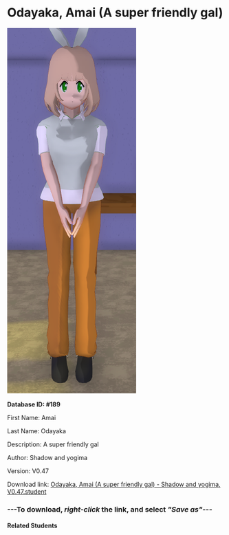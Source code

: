 # Odayaka, Amai (A super friendly gal)

<img src="Files/Odayaka, Amai (A super friendly gal).png" title="Odayaka, Amai (A super friendly gal) - Shadow and yogima, V0.47">

**Database ID: #189**

First Name: Amai

Last Name: Odayaka

Description: A super friendly gal

Author: Shadow and yogima

Version: V0.47

Download link: <a href="https://raw.githubusercontent.com/Arbiter1223/Daigaku-Gurashi-Custom-Students/master/Students/Files/Odayaka%2C%20Amai%20(A%20super%20friendly%20gal)%20-%20Shadow%20and%20yogima%2C%20V0.47.student">Odayaka, Amai (A super friendly gal) - Shadow and yogima, V0.47.student</a>

### ---**To download, _right-click_ the link, and select _"Save as"_**---

#### Related Students

